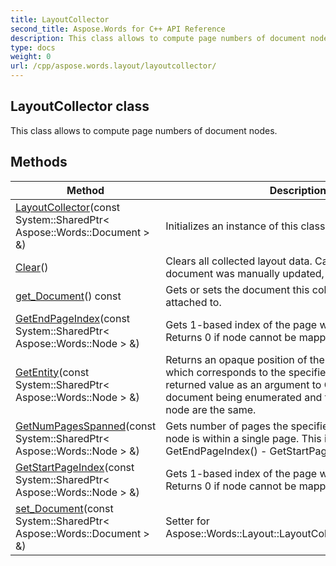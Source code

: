 ```yaml
---
title: LayoutCollector
second_title: Aspose.Words for C++ API Reference
description: This class allows to compute page numbers of document nodes. 
type: docs
weight: 0
url: /cpp/aspose.words.layout/layoutcollector/
---
```

## LayoutCollector class


This class allows to compute page numbers of document nodes. 

## Methods

| Method | Description |
| --- | --- |
| [LayoutCollector](./layoutcollector/)(const System::SharedPtr< Aspose::Words::Document > &) | Initializes an instance of this class.  |
| [Clear](./clear/)() | Clears all collected layout data. Call this method after document was manually updated, or layout was rebuilt.  |
| [get_Document](./get_document/)() const | Gets or sets the document this collector instance is attached to.  |
| [GetEndPageIndex](./getendpageindex/)(const System::SharedPtr< Aspose::Words::Node > &) | Gets 1-based index of the page where node ends. Returns 0 if node cannot be mapped to a page.  |
| [GetEntity](./getentity/)(const System::SharedPtr< Aspose::Words::Node > &) | Returns an opaque position of the LayoutEnumerator which corresponds to the specified node. You can use returned value as an argument to Current given the document being enumerated and the document of the node are the same.  |
| [GetNumPagesSpanned](./getnumpagesspanned/)(const System::SharedPtr< Aspose::Words::Node > &) | Gets number of pages the specified node spans. 0 if node is within a single page. This is the same as GetEndPageIndex() - GetStartPageIndex().  |
| [GetStartPageIndex](./getstartpageindex/)(const System::SharedPtr< Aspose::Words::Node > &) | Gets 1-based index of the page where node begins. Returns 0 if node cannot be mapped to a page.  |
| [set_Document](./set_document/)(const System::SharedPtr< Aspose::Words::Document > &) | Setter for Aspose::Words::Layout::LayoutCollector::get_Document.  |
